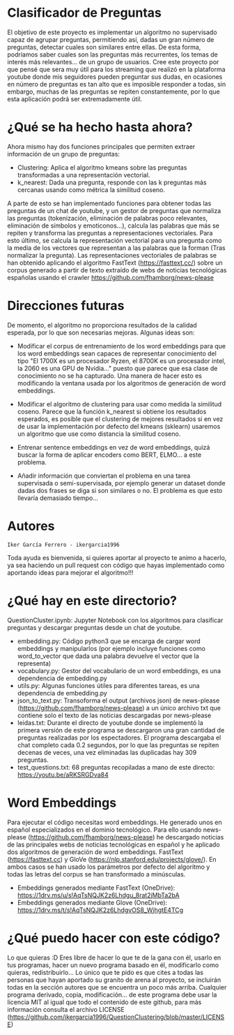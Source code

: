 # Clasificador de Preguntas

El objetivo de este proyecto es implementar un algoritmo no supervisado capaz de agrupar preguntas, permitiendo así, dadas un gran número de preguntas, detectar cuales son similares entre ellas. De esta forma, podríamos saber cuales son las preguntas más recurrentes, los temas de interés más relevantes... de un grupo de usuarios. Cree este proyecto por que pensé que sera muy útil para los streaming que realizó en la plataforma youtube donde mis seguidores pueden preguntar sus dudas, en ocasiones en número de preguntas es tan alto que es imposible responder a todas, sin embargo, muchas de las preguntas se repiten constantemente, por lo que esta aplicación podrá ser extremadamente útil. 

# ¿Qué se ha hecho hasta ahora?

Ahora mismo hay dos funciones principales que permiten extraer información de un grupo de preguntas:
* Clustering: Aplica el algoritmo kmeans sobre las preguntas transformadas a una representación vectorial.
* k_nearest: Dada una pregunta, responde con las k preguntas más cercanas usando como métrica la similitud coseno.

A parte de esto se han implementado funciones para obtener todas las preguntas de un chat de youtube, y un gestor de preguntas que normaliza las preguntas (tokenización, eliminación de palabras poco relevantes, eliminación de símbolos y emoticonos...), calcula las palabras que más se repiten y transforma las preguntas a representaciones vectoriales. Para esto último, se calcula la representación vectorial para una pregunta como la media de los vectores que representan a las palabras que la forman (Tras normalizar la pregunta). Las representaciones vectoriales de palabras se han obtenido aplicando el algoritmo FastText (https://fasttext.cc/) sobre un corpus generado a partir de texto extraído de webs de noticias tecnológicas españolas usando el crawler https://github.com/fhamborg/news-please


# Direcciones futuras

De momento, el algoritmo no proporciona resultados de la calidad esperada, por lo que son necesarias mejoras. Algunas ideas son:
* Modificar el corpus de entrenamiento de los word embeddings para que los word embeddings sean capaces de representar conocimiento del tipo "El 1700X es un procesador Ryzen, el 8700K es un procesador intel, la 2060 es una GPU de Nvidia..." puesto que parece que esa clase de conocimiento no se ha capturado. Una manera de hacer esto es modificando la ventana usada por los algoritmos de generación de word embeddings.

* Modificar el algoritmo de clustering para usar como medida la similitud coseno. Parece que la función k_nearest si obtiene los resultados esperados, es posible que el clustering de mejores resultados si en vez de usar la implementación por defecto del kmeans (sklearn) usaremos un algoritmo que use como distancia la similitud coseno. 

* Entrenar sentence embeddings en vez de word embeddings, quizá buscar la forma de aplicar encoders como BERT, ELMO... a este problema.

* Añadir información que conviertan el problema en una tarea supervisada o semi-supervisada, por ejemplo generar un dataset donde dadas dos frases se diga si son similares o no. El problema es que esto llevaría demasiado tiempo...

# Autores
```
Iker García Ferrero - ikergarcia1996
```

Toda ayuda es bienvenida, si quieres aportar al proyecto te animo a hacerlo, ya sea haciendo un pull request con código que hayas implementado como aportando ideas para mejorar el algoritmo!!!

# ¿Qué hay en este directorio?
QuestionCluster.ipynb: Jupyter Notebook con los algoritmos para clasificar preguntas y descargar preguntas desde un chat de youtube.
* embedding.py: Código python3 que se encarga de cargar word embeddings y manipularlos (por ejemplo incluye funciones como word_to_vector que dada una palabra devuelve el vector que la representa)
* vocabulary.py: Gestor del vocabulario de un word embeddings, es una dependencia de embedding.py
* utils.py: Algunas funciones útiles para diferentes tareas, es una dependencia de embedding.py
* json_to_text.py: Transoforma el output (archivos json) de news-please (https://github.com/fhamborg/news-please) a un único archivo txt que contiene solo el texto de las noticias descargadas por news-please
* leidas.txt: Durante el directo de youtube donde se implementó la primera versión de este programa se descargaron una gran cantidad de preguntas realizadas por los espectadores. El programa descargaba el chat completo cada 0.2 segundos, por lo que las preguntas se repiten decenas de veces, una vez eliminadas las duplicadas hay 309 preguntas.
* test_questions.txt: 68 preguntas recopiladas a mano de este directo: https://youtu.be/aRKSRGDva84

# Word Embeddings

Para ejecutar el código necesitas word embeddings. He generado unos en español especializados en el dominio tecnológico. Para ello usando news-please (https://github.com/fhamborg/news-please) he descargado noticias de las principales webs de noticias tecnológicas en español y he aplicado dos algoritmos de generación de word embeddings. FastText (https://fasttext.cc) y GloVe (https://nlp.stanford.edu/projects/glove/). En ambos casos se han usado los parámetros por defecto del algoritmo y todas las letras del corpus se han transformado a minúsculas. 

* Embeddings generados mediante FastText (OneDrive): https://1drv.ms/u/s!AqTsNQJK2z6Lhdgu_8rat2jMbTa2bA
* Embeddings generados mediante Glove (OneDrive): https://1drv.ms/t/s!AqTsNQJK2z6LhdgvOS8_WjhgtE4TCg

# ¿Qué puedo hacer con este código? 

Lo que quieras :D Eres libre de hacer lo que te de la gana con él, usarlo en tus programas, hacer un nuevo programa basado en él, modificarlo como quieras, redistribuirlo... Lo único que te pido es que cites a todas las personas que hayan aportado su granito de arena al proyecto, se incluirán todas en la sección autores que se encuentra un poco más arriba. Cualquier programa derivado, copia, modificación... de este programa debe usar la licencia MIT al igual que todo el contenido de este github, para más información consulta el archivo LICENSE (https://github.com/ikergarcia1996/QuestionClustering/blob/master/LICENSE)

